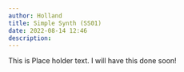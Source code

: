 ```yaml
---
author: Holland
title: Simple Synth (SS01)
date: 2022-08-14 12:46
description: 
---
```


This is Place holder text. I will have this done soon!